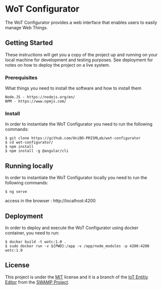# WoT Configurator

The WoT Configurator provides a web interface that enables users to easily manage Web Things.

## Getting Started

These instructions will get you a copy of the project up and running on your local machine for development and testing purposes. See deployment for notes on how to deploy the project on a live system.

### Prerequisites

What things you need to install the software and how to install them

```
Node.JS - https://nodejs.org/en/
NPM - https://www.npmjs.com/
```

### Install

In order to instantiate the WoT Configurator you need to run the following commands:

```console
$ git clone https://github.com/UniBO-PRISMLab/wot-configurator
$ cd wot-configurator/
$ npm install
$ npm install -g @angular/cli
```

## Running locally

In order to instantiate the WoT Configurator locally you need to run the following commands:

```console
$ ng serve
```

access in the browser : http://localhost:4200


## Deployment

In order to deploy and execute the WoT Configurator using docker container, you need to run:

```console
$ docker build -t wotc:1.0 .
$ sudo docker run -v ${PWD}:/app -v /app/node_modules -p 4200:4200 wotc:1.0
```

## License

This project is under the [MIT](LICENSE) license and it is a branch of the [IoT Entitiy Editor](https://git.rnp.br/swamp-essentials/management/swamp-iot-ee) from the [SWAMP Project](http://swamp-project.org/). 



